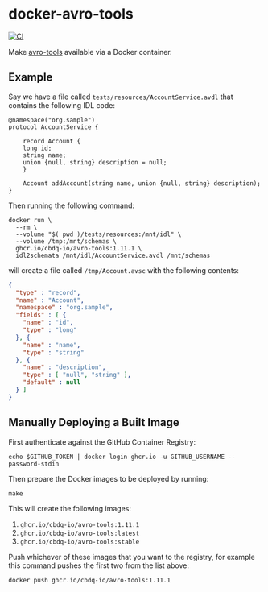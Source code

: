 # docker-avro-tools

[![CI](https://github.com/cbdq-io/docker-avro-tools/actions/workflows/ci.yml/badge.svg)](https://github.com/cbdq-io/docker-avro-tools/actions/workflows/ci.yml)

Make [avro-tools](https://avro.apache.org/docs/1.11.1/getting-started-java/)
available via a Docker container.

## Example

Say we have a file called `tests/resources/AccountService.avdl` that contains
the following IDL code:

```
@namespace("org.sample")
protocol AccountService {

    record Account {
    long id;
    string name;
    union {null, string} description = null;
    }

    Account addAccount(string name, union {null, string} description);
}
```

Then running the following command:

```shell
docker run \
  --rm \
  --volume "$( pwd )/tests/resources:/mnt/idl" \
  --volume /tmp:/mnt/schemas \
  ghcr.io/cbdq-io/avro-tools:1.11.1 \
  idl2schemata /mnt/idl/AccountService.avdl /mnt/schemas
```

will create a file called `/tmp/Account.avsc` with the following contents:

```json
{
  "type" : "record",
  "name" : "Account",
  "namespace" : "org.sample",
  "fields" : [ {
    "name" : "id",
    "type" : "long"
  }, {
    "name" : "name",
    "type" : "string"
  }, {
    "name" : "description",
    "type" : [ "null", "string" ],
    "default" : null
  } ]
}
```

## Manually Deploying a Built Image

First authenticate against the GitHub Container Registry:

```shell
echo $GITHUB_TOKEN | docker login ghcr.io -u GITHUB_USERNAME --password-stdin
```

Then prepare the Docker images to be deployed by running:

```shell
make
```

This will create the following images:

1. `ghcr.io/cbdq-io/avro-tools:1.11.1`
1. `ghcr.io/cbdq-io/avro-tools:latest`
1. `ghcr.io/cbdq-io/avro-tools:stable`

Push whichever of these images that you want to the registry, for example
this command pushes the first two from the list above:

```shell
docker push ghcr.io/cbdq-io/avro-tools:1.11.1

```
